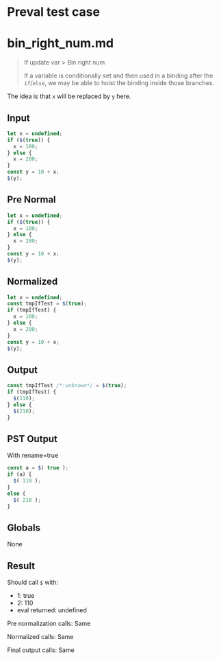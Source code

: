 # Preval test case

# bin_right_num.md

> If update var > Bin right num
>
> If a variable is conditionally set and then used in a binding after the `if`/`else`, we may be able to hoist the binding inside those branches.

The idea is that `x` will be replaced by `y` here.

## Input

`````js filename=intro
let x = undefined;
if ($(true)) {
  x = 100;
} else {
  x = 200;
}
const y = 10 + x;
$(y);
`````

## Pre Normal


`````js filename=intro
let x = undefined;
if ($(true)) {
  x = 100;
} else {
  x = 200;
}
const y = 10 + x;
$(y);
`````

## Normalized


`````js filename=intro
let x = undefined;
const tmpIfTest = $(true);
if (tmpIfTest) {
  x = 100;
} else {
  x = 200;
}
const y = 10 + x;
$(y);
`````

## Output


`````js filename=intro
const tmpIfTest /*:unknown*/ = $(true);
if (tmpIfTest) {
  $(110);
} else {
  $(210);
}
`````

## PST Output

With rename=true

`````js filename=intro
const a = $( true );
if (a) {
  $( 110 );
}
else {
  $( 210 );
}
`````

## Globals

None

## Result

Should call `$` with:
 - 1: true
 - 2: 110
 - eval returned: undefined

Pre normalization calls: Same

Normalized calls: Same

Final output calls: Same
